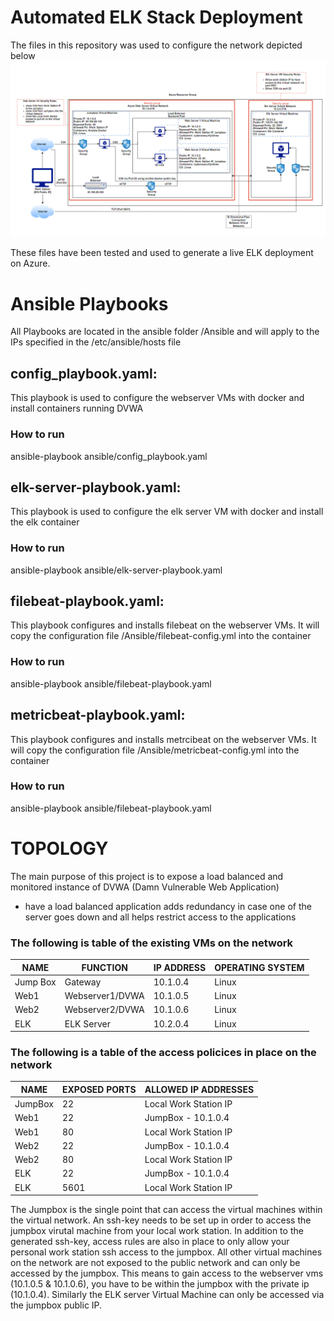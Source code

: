 # Automated ELK Stack Deployment

The files in this repository was used to configure the network depicted below
![ELK Architecture](https://github.com/LuckyML96/ucb-cybersecurity/blob/main/Diagrams/Elk%20Architecture.PNG?raw=true)

These files have been tested and used to generate a live ELK deployment on Azure. 

# Ansible Playbooks
All Playbooks are located in the ansible folder /Ansible and will apply to the IPs specified in the /etc/ansible/hosts file

## config_playbook.yaml:
This playbook is used to configure the webserver VMs with docker and install containers running DVWA

### How to run

ansible-playbook ansible/config_playbook.yaml

## elk-server-playbook.yaml:
This playbook is used to configure the elk server VM with docker and install the elk container

### How to run

ansible-playbook ansible/elk-server-playbook.yaml

## filebeat-playbook.yaml:
This playbook configures and installs filebeat on the webserver VMs. It will copy the configuration file /Ansible/filebeat-config.yml into the container

### How to run

ansible-playbook ansible/filebeat-playbook.yaml

## metricbeat-playbook.yaml:
This playbook configures and installs metrcibeat on the webserver VMs. It will copy the configuration file /Ansible/metricbeat-config.yml into the container

### How to run

ansible-playbook ansible/filebeat-playbook.yaml

# TOPOLOGY
The main purpose of this project is to expose a load balanced and monitored instance of DVWA (Damn Vulnerable Web Application)
- have a load balanced application adds redundancy in case one of the server goes down and all helps restrict access to the applications

### The following is table of the existing VMs on the network

| NAME | FUNCTION | IP ADDRESS | OPERATING SYSTEM |
|------|----------|------------|------------------|
|Jump Box| Gateway|10.1.0.4| Linux|
|Web1|Webserver1/DVWA|10.1.0.5|Linux|
|Web2|Webserver2/DVWA|10.1.0.6|Linux|
|ELK|ELK Server|10.2.0.4|Linux|

### The following is a table of the access policices in place on the network

|NAME|EXPOSED PORTS|ALLOWED IP ADDRESSES|
|----|-------------|--------------------|
|JumpBox|22|Local Work Station IP|
|Web1|22|JumpBox - 10.1.0.4|
|Web1|80|Local Work Station IP|
|Web2|22|JumpBox - 10.1.0.4|
|Web2|80|Local Work Station IP|
|ELK|22|JumpBox - 10.1.0.4|
|ELK|5601|Local Work Station IP|

The Jumpbox is the single point that can access the virtual machines within the virtual network. An ssh-key needs to be set up in order to access the jumpbox virutal machine from your local work station. In addition to the generated ssh-key, access rules are also in place to only allow your personal work station ssh access to the jumpbox. All other virtual machines on the network are not exposed to the public network and can only be accessed by the jumpbox. This means to gain access to the webserver vms (10.1.0.5 & 10.1.0.6), you have to be within the jumpbox with the private ip (10.1.0.4). Similarly the ELK server Virtual Machine can only be accessed via the jumpbox public IP.
